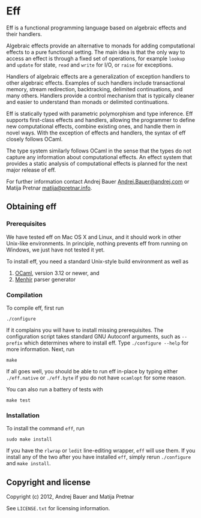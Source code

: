 Eff
===

Eff is a functional programming language based on algebraic effects and their
handlers.

Algebraic effects provide an alternative to monads for adding computational
effects to a pure functional setting. The main idea is that the only way to
access an effect is through a fixed set of operations, for example `lookup` and
`update` for state, `read` and `write` for I/O, or `raise` for exceptions.

Handlers of algebraic effects are a generalization of exception handlers to
other algebraic effects. Examples of such handlers include transactional memory,
stream redirection, backtracking, delimited continuations, and many others.
Handlers provide a control mechanism that is typically cleaner and easier to
understand than monads or delimited continuations.

Eff is statically typed with parametric polymorphism and type inference.  Eff
supports first-class effects and handlers, allowing the programmer to define new
computational effects, combine existing ones, and handle them in novel ways.
With the exception of effects and handlers, the syntax of eff closely follows
OCaml.

The type system similarly follows OCaml in the sense that the types do not
capture any information about computational effects. An effect system that
provides a static analysis of computational effects is planned for the next
major release of eff.

For further information contact Andrej Bauer <Andrej.Bauer@andrej.com>
or Matija Pretnar <matija@pretnar.info>.

Obtaining eff
-------------

### Prerequisites

We have tested eff on Mac OS X and Linux, and it should work in other
Unix-like environments. In principle, nothing prevents eff from running
on Windows, we just have not tested it yet.

To install eff, you need a standard Unix-style build environment as well as

1. [OCaml](http://caml.inria.fr/ocaml/), version 3.12 or newer, and
2. [Menhir](http://cristal.inria.fr/~fpottier/menhir/) parser generator

### Compilation

To compile eff, first run

    ./configure

If it complains you will have to install missing prerequisites. The
configuration script takes standard GNU Autoconf arguments, such as
`--prefix` which determines where to install eff. Type `./configure --help` for
more information. Next, run

    make

If all goes well, you should be able to run eff in-place by typing either
`./eff.native` or `./eff.byte` if you do not have `ocamlopt` for some reason.

You can also run a battery of tests with

    make test

### Installation

To install the command `eff`, run

    sudo make install

If you have the `rlwrap` or `ledit` line-editing wrapper, `eff` will use them.
If you install any of the two after you have installed `eff`, simply rerun
`./configure` and `make install`.

Copyright and license
---------------------

Copyright (c) 2012, Andrej Bauer and Matija Pretnar

See `LICENSE.txt` for licensing information.
